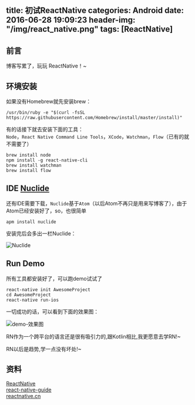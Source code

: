 title: 初试ReactNative
categories: Android
date: 2016-06-28 19:09:23
header-img: "/img/react_native.png"
tags: [ReactNative]
---

## 前言


博客写累了，玩玩 ReactNative！~    

<!-- more -->

## 环境安装

如果没有Homebrew就先安装brew：  

```
/usr/bin/ruby -e "$(curl -fsSL https://raw.githubusercontent.com/Homebrew/install/master/install)"
```

有的话接下就去安装下面的工具：  
`Node`，`React Native Command Line Tools`，`XCode`，`Watchman`，`Flow`（已有的就不需要了）	  

```
brew install node
npm install -g react-native-cli
brew install watchman
brew install flow
```

## IDE [Nuclide](https://nuclide.io/)
还有IDE需要下载，`Nuclide`基于`Atom`（以后Atom不再只是用来写博客了），由于Atom已经安装好了，so，也很简单  

```
apm install nuclide
```

安装完后会多出一栏Nuclide：

![Nuclide](http://ww1.sinaimg.cn/large/98900c07gw1f5b2x5763hj209i0dn75t.jpg)  


## Run Demo

所有工具都安装好了，可以跑demo试试了  

```
react-native init AwesomeProject
cd AwesomeProject
react-native run-ios
```

一切成功的话，可以看到下面的效果图：  

![demo-效果图](http://ww4.sinaimg.cn/large/98900c07gw1f5b2t1krqzj20af0j50t3.jpg)


RN作为一个跨平台的语言还是很有吸引力的,跟Kotlin相比,我更愿意去学RN!~

RN以后是趋势,学一点没有坏处!~

## 资料  
[ReactNative](http://facebook.github.io/react-native/docs/getting-started.html#content)  
[react-native-guide](https://github.com/reactnativecn/react-native-guide)  
[reactnative.cn](http://reactnative.cn/docs/0.27/getting-started.html)  
